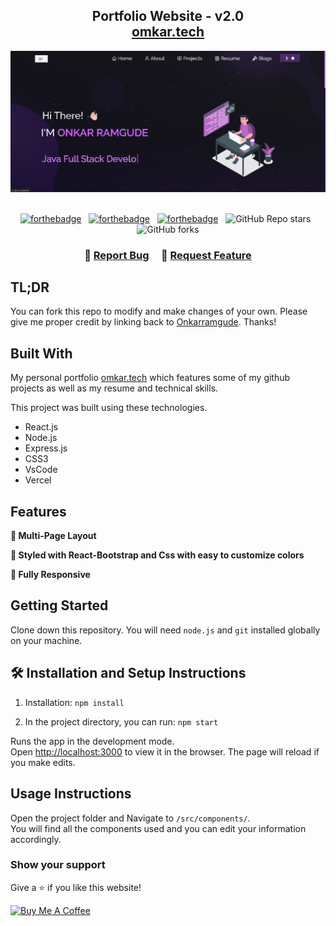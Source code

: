 <h2 align="center">
  Portfolio Website - v2.0<br/>
  <a href="https://omkar.vercel.app/" target="_blank">omkar.tech</a>
</h2>
<div align="center">
  <img alt="Demo" src="./Images/readme-img1.png" />
</div>

<br/>

<center> 

[![forthebadge](https://forthebadge.com/images/badges/built-with-love.svg)](https://forthebadge.com) &nbsp;
[![forthebadge](https://forthebadge.com/images/badges/made-with-javascript.svg)](https://forthebadge.com) &nbsp;
[![forthebadge](https://forthebadge.com/images/badges/open-source.svg)](https://forthebadge.com) &nbsp;
![GitHub Repo stars](https://img.shields.io/github/stars/Onkarramgude/Portfolio?color=red&logo=github&style=for-the-badge) &nbsp;
![GitHub forks](https://img.shields.io/github/forks/Onkarramgude/Portfolio?color=red&logo=github&style=for-the-badge)

</center>

<h3 align="center">
    🔹
    <a href="https://github.com/Onkarramgude/Portfolio/issues">Report Bug</a> &nbsp; &nbsp;
    🔹
    <a href="https://github.com/Onkarramgude/Portfolio/issues">Request Feature</a>
</h3>

## TL;DR

You can fork this repo to modify and make changes of your own. Please give me proper credit by linking back to [Onkarramgude](https://github.com/Onkarramgude/Portfolio). Thanks!

## Built With

My personal portfolio <a href="https://omkar.vercel.app/" target="_blank">omkar.tech</a> which features some of my github projects as well as my resume and technical skills.<br/>

This project was built using these technologies.

- React.js
- Node.js
- Express.js
- CSS3
- VsCode
- Vercel

## Features

**📖 Multi-Page Layout**

**🎨 Styled with React-Bootstrap and Css with easy to customize colors**

**📱 Fully Responsive**

## Getting Started

Clone down this repository. You will need `node.js` and `git` installed globally on your machine.

## 🛠 Installation and Setup Instructions

1. Installation: `npm install`

2. In the project directory, you can run: `npm start`

Runs the app in the development mode.\
Open [http://localhost:3000](http://localhost:3000) to view it in the browser.
The page will reload if you make edits.

## Usage Instructions

Open the project folder and Navigate to `/src/components/`. <br/>
You will find all the components used and you can edit your information accordingly.

### Show your support

Give a ⭐ if you like this website!

<a href="https://www.buymeacoffee.com/onkarramgude" target="_blank"><img src="https://cdn.buymeacoffee.com/buttons/v2/default-violet.png" alt="Buy Me A Coffee" height= "60px" width= "217px" ></a>
